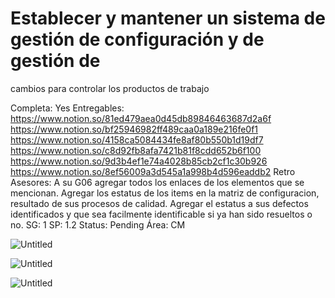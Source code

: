 # Establecer y mantener un sistema de gestión de configuración y de gestión de
cambios para controlar los productos de trabajo

Completa: Yes
Entregables: https://www.notion.so/81ed479aea0d45db89846463687d2a6f 
https://www.notion.so/bf25946982ff489caa0a189e216fe0f1 
https://www.notion.so/4158ca5084434fe8af80b550b1d19df7 
https://www.notion.so/c8d92fb8afa7421b81f8cdd652b6f100 
https://www.notion.so/9d3b4ef1e74a4028b85cb2cf1c30b926 
https://www.notion.so/8ef56009a3d545a1a998b4d596eaddb2 
Retro Asesores: A su G06 agregar todos los enlaces de los elementos que se mencionan. Agregar los estatus de los items en la matriz de configuracion, resultado de sus procesos de calidad. Agregar el estatus a sus defectos identificados y que sea facilmente identificable si ya han sido resueltos o no. 
SG: 1
SP: 1.2
Status: Pending
Área: CM

![Untitled](Establecer%20y%20mantener%20un%20sistema%20de%20gestio%CC%81n%20de%20co%203a31c3a3deea4e7081461bdf1e26adf4/Untitled.png)

![Untitled](Establecer%20y%20mantener%20un%20sistema%20de%20gestio%CC%81n%20de%20co%203a31c3a3deea4e7081461bdf1e26adf4/Untitled%201.png)

![Untitled](Establecer%20y%20mantener%20un%20sistema%20de%20gestio%CC%81n%20de%20co%203a31c3a3deea4e7081461bdf1e26adf4/Untitled%202.png)